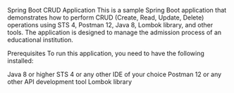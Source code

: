 Spring Boot CRUD Application
This is a sample Spring Boot application that demonstrates how to perform CRUD (Create, Read, Update, Delete) operations using STS 4, Postman 12, Java 8, Lombok library, and other tools. The application is designed to manage the admission process of an educational institution.

Prerequisites
To run this application, you need to have the following installed:

Java 8 or higher
STS 4 or any other IDE of your choice
Postman 12 or any other API development tool
Lombok library